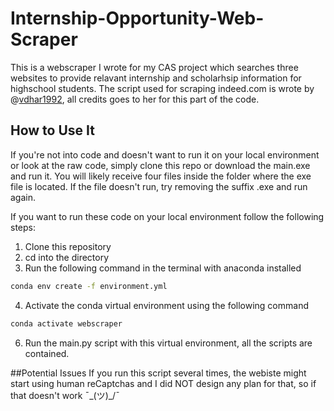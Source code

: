 # Internship-Opportunity-Web-Scraper
This is a webscraper I wrote for my CAS project which searches three websites to provide relavant internship and scholarhsip information for highschool students. The script used for scraping indeed.com is wrote by @[vdhar1992](https://github.com/vdhar1992/Web_Scraper), all credits goes to her for this part of the code. 

## How to Use It
If you're not into code and doesn't want to run it on your local environment or look at the raw code, simply clone this repo or download the main.exe and run it. You will likely receive four files inside the folder where the exe file is located. If the file doesn't run, try removing the suffix .exe and run again.

If you want to run these code on your local environment follow the following steps:
1. Clone this repository
2. cd into the directory
3. Run the following command in the terminal with anaconda installed
```bash
conda env create -f environment.yml
```
4. Activate the conda virtual environment using the following command
```bash
conda activate webscraper
```
6. Run the main.py script with this virtual environment, all the scripts are contained.

##Potential Issues
If you run this script several times, the webiste might start using human reCaptchas and I did NOT design any plan for that, so if that doesn't work  ¯\_(ツ)_/¯
